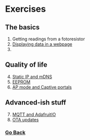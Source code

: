 # Exercises

## The basics
 1. Getting readings from a fotoresistor
 2. [Displaying data in a webpage](./ex2.md)
 3. [](./)

## Quality of life
 4. [Static IP and mDNS](./ex4.md)
 5. [EEPROM](./ex5.md)
 6. [AP mode and Captive portals](./ex6.md)

## Advanced-ish stuff
 7. [MQTT and AdafruitIO](./)
 8. [OTA updates](./)

### [Go Back](../readme.md)

